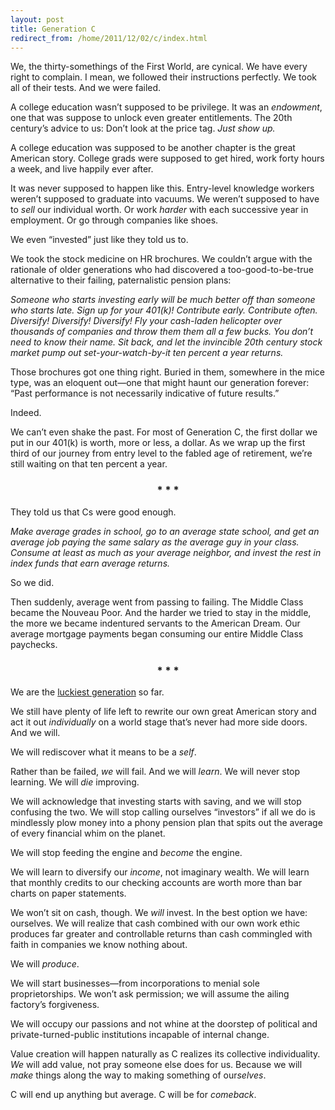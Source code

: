 ```yaml
---
layout: post
title: Generation C
redirect_from: /home/2011/12/02/c/index.html
---
```

<p>We, the thirty-somethings of the First World, are cynical. We have every right to complain. I mean, we followed their instructions perfectly. We took all of their tests.
And we were failed.</p>
<p>A college education wasn’t supposed to be privilege. It was an <em>endowment</em>, one that was suppose to unlock even greater entitlements. The 20th century’s advice to us: Don’t look at the price tag. <em>Just show up.</em></p>
<p>A college education was supposed to be another chapter is the great American story. College grads were supposed to get hired, work forty hours a week, and live happily ever after.</p>
<p>It was never supposed to happen like this. Entry-level knowledge workers weren’t supposed to graduate into vacuums. We weren’t supposed to have to <em>sell</em> our individual worth. Or work <em>harder</em> with each successive year in employment. Or go through companies like shoes.</p>
<p>We even “invested” just like they told us to.</p>
<p>We took the stock medicine on HR brochures. We couldn’t argue with the rationale of older generations who had discovered a too-good-to-be-true alternative to their failing, paternalistic pension plans:</p>
<p><em>Someone who starts investing early will be much better off than someone who starts late. Sign up for your 401(k)! Contribute early. Contribute often. Diversify! Diversify! Diversify! Fly your cash-laden helicopter over thousands of companies and throw them them all a few bucks. You don’t need to know their name. Sit back, and let the invincible 20th century stock market pump out set-your-watch-by-it ten percent a year returns.</em></p>
<p>Those brochures got one thing right. Buried in them, somewhere in the mice type, was an eloquent out—one that might haunt our generation forever: “Past performance is not necessarily indicative of future results.”</p>
<p>Indeed.</p>
<p>We can’t even shake the past. For most of Generation C, the first dollar we put in our 401(k) is worth, more or less, a dollar. As we wrap up the first third of our journey from entry level to the fabled age of retirement, we’re still waiting on that ten percent a year.</p>
<h3 style="text-align: center;"><strong>* * *</strong></h3>
<p>They told us that Cs were good enough.</p>
<p><em>Make average grades in school, go to an average state school, and get an average job paying the same salary as the average guy in your class. Consume at least as much as your average neighbor, and invest the rest in index funds that earn average returns.</em></p>
<p>So we did.</p>
<p>Then suddenly, average went from passing to failing. The Middle Class became the Nouveau Poor. And the harder we tried to stay in the middle, the more we became indentured servants to the American Dream. Our average mortgage payments began consuming our entire Middle Class paychecks.</p>
<h3 style="text-align: center;"><strong>* * *</strong></h3>
<p>We are the <a href="http://www.practicallyefficient.com/2011/02/25/the-luckiest-generation/">luckiest generation</a> so far.</p>
<p>We still have plenty of life left to rewrite our own great American story and act it out <em>individually</em> on a world stage that’s never had more side doors. And we will.</p>
<p>We will rediscover what it means to be a <em>self</em>.</p>
<p>Rather than be failed, <em>we</em> will fail. And we will <em>learn</em>. We will never stop learning. We will <em>die</em> improving.</p>
<p>We will acknowledge that investing starts with saving, and we will stop confusing the two. We will stop calling ourselves “investors” if all we do is mindlessly plow money into a phony pension plan that spits out the average of every financial whim on the planet.</p>
<p>We will stop feeding the engine and <em>become</em> the engine.</p>
<p>We will learn to diversify our <em>income</em>, not imaginary wealth. We will learn that monthly credits to our checking accounts are worth more than bar charts on paper statements.</p>
<p>We won’t sit on cash, though. We <em>will</em> invest. In the best option we have: ourselves. We will realize that cash combined with our own work ethic produces far greater and controllable returns than cash commingled with faith in companies we know nothing about.</p>
<p>We will <em>produce</em>.</p>
<p>We will start businesses—from incorporations to menial sole proprietorships. We won’t ask permission; we will assume the ailing factory’s forgiveness.</p>
<p>We will occupy our passions and not whine at the doorstep of political and private-turned-public institutions incapable of internal change.</p>
<p>Value creation will happen naturally as C realizes its collective individuality. <em>We</em> will add value, not pray someone else does for us. Because we will <em>make</em> things along the way to making something of our<em>selves</em>.</p>
<p>C will end up anything but average. C will be for <em>comeback</em>.</p>
